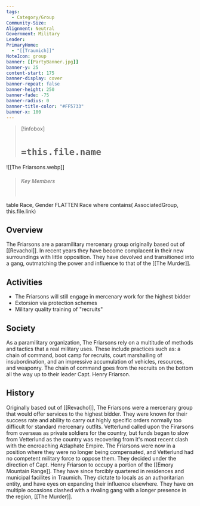 ```yaml
---
tags:
  - Category/Group
Community-Size: 
Alignment: Neutral
Government: Military
Leader: 
PrimaryHome:
  - "[[Traumich]]"
NoteIcon: group
banner: [[PartyBanner.jpg]]
banner-y: 25
content-start: 175
banner-display: cover
banner-repeat: false
banner-height: 250
banner-fade: -75
banner-radius: 0
banner-title-color: "#FF5733"
banner-x: 100
---
```




> [!infobox]
> # `=this.file.name`
![[The Friarsons.webp]]
> ###### Key Members
> ```dataview
table Race, Gender
FLATTEN Race
where contains( AssociatedGroup, this.file.link)
## Overview

The Friarsons are a paramilitary mercenary group originally based out of [[Revachol]]. In recent years they have become complacent in their new surroundings with little opposition. They have devolved and transitioned into a gang, outmatching the power and influence to that of the [[The Murder]].

## Activities

- The Friarsons will still engage in mercenary work for the highest bidder
- Extorsion via protection schemes
- Military quality training of "recruits"

## Society

As a paramilitary organization,  The Friarsons rely on a multitude of methods and tactics that a real military uses. These include practices such as: a chain of command, boot camp for recruits, court marshalling of insubordination, and an impressive accumulation of vehicles, resources, and weaponry. The chain of command goes from the recruits on the bottom all the way up to their leader Capt. Henry Friarson.

## History

Originally based out of [[Revachol]], The Friarsons were a mercenary group that would offer services to the highest bidder. They were known for their success rate and ability to carry out highly specific orders normally too difficult for standard mercenary outfits. Vetterlund called upon the Firarsons from overseas as private soldiers for the country, but funds began to slow from Vetterlund as the country was recovering from it's most recent clash with the encroaching Azlaphate Empire. The Friarsons were now in a position where they were no longer being compensated, and Vetterlund had no competent military force to oppose them. They decided under the direction of Capt. Henry Friarson to occupy a portion of the [[Emory Mountain Range]]. They have since forcibly quartered in residences and municipal facilites in Traumich. They dictate to locals as an authoritarian entity, and have eyes on expanding their influence elsewhere. They have on multiple occasions clashed with a rivaling gang with a longer presence in the region, [[The Murder]].